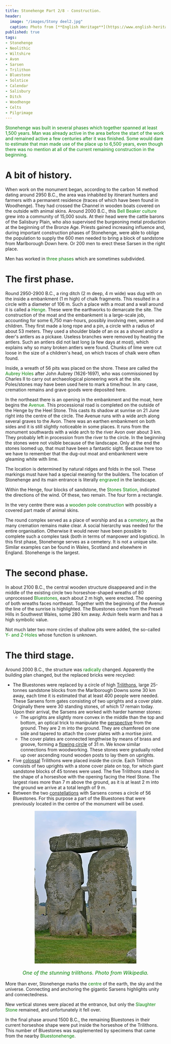 ```yaml
---
title: Stonehenge Part 2/8 - Construction.
header:
  image: "/images/Stony deel2.jpg"
  caption: Photo from [**English Heritage**](https://www.english-heritage.org.uk)
published: true
tags:
- Stonehenge
- Neolithic
- Wiltshire
- Avon
- Sarsen
- Trilithon
- Bluestone
- Solstice
- Calendar
- Salisbury
- Ditch
- Woodhenge
- Celts
- Pilgrimage
---
```


<span style="color: green;">Stonehenge was built in several phases which together spanned at least 1,500 years. Man was already active in the area before the start of the work and remained active a few centuries after it was finished. Some would dare to estimate that man made use of the place up to 6,500 years, even though there was no mention at all of the current remaining construction in the beginning.
</span>

# A bit of history. 
When work on the monument began, according to the carbon 14 method dating around 2950 B.C., the area was inhabited by itinerant hunters and farmers with a permanent residence (traces of which have been found in Woodhenge). They had crossed the Channel in wooden boats covered on the outside with animal skins. Around 2000 B.C., this <span style="color: green;">Bell Beaker culture</span> grew into a community of 15,000 souls. At their head were the cattle barons of the Salisbury Plain, who also supervised the burgeoning metal production at the beginning of the Bronze Age. Priests gained increasing influence and, during important construction phases of Stonehenge, were able to oblige the population to supply the 600 men needed to bring a block of sandstone from Marlborough Down here. Or 200 men to erect these Sarsen in the right place.

Men has worked in <span style="color: green;">three phases</span> which are sometimes subdivided.

# The first phase.
Round 2950-2900 B.C., a ring ditch (2 m deep, 4 m wide) was dug with on the inside a embankment (1 m high) of chalk fragments. This resulted in a circle with a diameter of 106 m. Such a place with a moat and a wall around it is called a <span style="color: green;">Henge</span>. These were the earthworks to demarcate the site. The construction of the moat and the embankment is a large-scale job, accounting for some 6,750 man-hours, possibly involving men, women and children. They first made a long rope and a pin, a circle with a radius of about 53 meters. They used a shoulder blade of an ox as a shovel and/or a deer's antlers as a pickaxe. Useless branches were removed by heating the antlers. Such an antlers did not last long (a few days at most), which explains why so many broken antlers were found. Chunks of lime were cut loose in the size of a children's head, on which traces of chalk were often found. 

Inside, a wreath of 56 pits was placed on the shore. These are called the <span style="color: green;">Aubrey Holes</span> after John Aubrey (1626-1697), who was commissioned by Charles II to carry out archaeological pioneering work at the site. Poles/stones may have been used here to mark a time/hour. In any case, cremation remains and grave goods were deposited here. 

In the northeast there is an opening in the embankment and the moat, here begins the <span style="color: green;">Avenue</span>. This processional road is completed on the outside of the Henge by the Heel Stone. This casts its shadow at sunrise on 21 June right into the centre of the circle. The Avenue runs with a wide arch along several graves to the Avon. There was an earthen embankment on both sides and it is still slightly noticeable in some places. It runs from the monument southwards with a wide arch to the river Avon over about 3 km. They probably left in procession from the river to the circle. In the beginning the stones were not visible because of the landscape. Only at the end the stones loomed up, that must have been a fantastic sight. Because here too we have to remember that the dug-out moat and embankment were gleaming white with lime. 

The location is determined by natural ridges and folds in the soil. These markings must have had a special meaning for the builders. The location of Stonehenge and its main entrance is literally <span style="color: green;">engraved</span> in the landscape. 

Within the Henge, four blocks of sandstone, the <span style="color: green;">Stones Station</span>, indicated the directions of the wind. Of these, two remain. The four form a rectangle.

In the very centre there was a <span style="color: green;">wooden pole construction</span> with possibly a covered part made of animal skins.

The round complex served as a place of worship and as a <span style="color: green;">cemetery</span>, as the many cremation remains make clear. A social hierarchy was needed for the entire organisation. Otherwise it would never have been possible to complete such a complex task (both in terms of manpower and logistics). In this first phase, Stonehenge serves as a cemetery. It is not a unique site. Similar examples can be found in Wales, Scotland and elsewhere in England. Stonehenge is the largest.

# The second phase.

In about 2100 B.C., the central wooden structure disappeared and in the middle of the existing circle two horseshoe-shaped wreaths of 80 unprocessed <span style="color: green;">Bluestones</span>, each about 2 m high, were erected. The opening of both wreaths faces northeast. Together with the beginning of the Avenue the line of the sunrise is highlighted. The Bluestones come from the Preseli Hills in Southwest Wales, some 280 km away. Arduin feels warm and has a high symbolic value.

Not much later two more circles of shallow pits were added, the so-called <span style="color: green;">Y- and Z-Holes</span> whose function is unknown. 

# The third stage. 

Around 2000 B.C., the structure was <span style="color: green;">radically</span> changed. Apparently the building plan changed, but the replaced bricks were recycled:
* The Bluestones were replaced by a circle of high <u>Trilithons</u>, large 25-tonnes sandstone blocks from the Marlborough Downs some 30 km away, each time it is estimated that at least 400 people were needed. These Sarsens form gates consisting of two uprights and a cover plate. Originally there were 30 standing stones, of which 17 remain today. Upon their arrival, the Sarsens are worked with harder hammer stones:
	* The uprights are slightly more convex in the middle than the top and bottom, an optical trick to manipulate the <u>perspective</u> from the ground. They are 2 m into the ground. They are chamfered on one side and tapered to attach the cover plates with a mortise joint. 
	* The cover plates are connected lengthwise by means of brass and groove, forming a <u>flowing circle</u> of 31 m. We know similar connections from woodworking. These stones were gradually rolled up over ascending round wooden posts to lay them on uprights. 
* Five <u>colossal</u> Trilithons were placed inside the circle. Each Trilithon consists of two uprights with a stone cover plate on top, for which giant sandstone blocks of 45 tonnes were used. The five Trilithons stand in the shape of a horseshoe with the opening facing the Heel Stone. The largest rises more than 7 m above the ground, as it is at least 2 m into the ground we arrive at a total length of 9 m. 
* Between the two <u>constellations</u> with Sarsens comes a circle of 56 Bluestones. For this purpose a part of the Bluestones that were previously located in the centre of the monument will be used.

<div align="center"><img src="/images/Trilithon.jpg" alt="" width="" height=""></div>

<p style="text-align: center; font-size: 12pt;"><span style="color: green;"><i>One of the stunning trilithons. Photo from Wikipedia.</i></span></p>

More than ever, Stonehenge marks the <span style="color: green;">centre</span> of the earth, the sky and the universe. Connecting and anchoring the gigantic Sarsens highlights unity and connectedness.

New vertical stones were placed at the entrance, but only the <span style="color: green;">Slaughter Stone</span> remained, and unfortunately it fell over. 
 
In the final phase around 1500 B.C., the remaining Bluestones in their current horseshoe shape were put inside the horseshoe of the Trilithons. This number of Bluestones was supplemented by specimens that came from the nearby <span style="color: green;">Bluestonehenge</span>.

